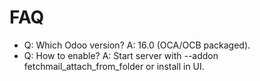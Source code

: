 # FAQ

- Q: Which Odoo version? A: 16.0 (OCA/OCB packaged).
- Q: How to enable? A: Start server with --addon fetchmail_attach_from_folder or install in UI.
